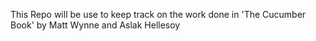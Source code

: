  This Repo will be use to keep track on the work done in 'The Cucumber Book' by Matt Wynne and Aslak Hellesoy
